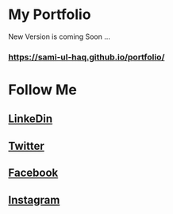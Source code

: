 # My Portfolio
New Version is coming Soon ...
### https://sami-ul-haq.github.io/portfolio/

# Follow Me 
## [LinkeDin](https://www.linkedin.com/in/sami-ul-haq/)
## [Twitter](https://www.linkedin.com/in/sami-ul-haq/)
## [Facebook](https://www.facebook.com/sami.ul.haq.2017)
## [Instagram](https://www.instagram.com/_samiulhaq/)
